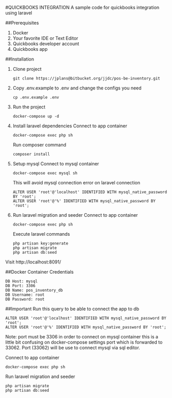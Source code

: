 #QUICKBOOKS INTEGRATION
A sample code for quickbooks integration using laravel

##Prerequisites
1. Docker
2. Your favorite IDE or Text Editor
3. Quickbooks developer account
4. Quickbooks app

##Installation
1. Clone project 
    ```
    git clone https://jplans@bitbucket.org/jjdc/pos-be-inventory.git
    ```
2. Copy .env.example to .env and change the configs you need
    ```
    cp .env.example .env
    ```
3. Run the project
    ```
    docker-compose up -d
    ```
4. Install laravel dependencies
    Connect to app container
    ```
    docker-compose exec php sh
    ```
    Run composer command
    ```
    composer install
    ```
5. Setup mysql
    Connect to mysql container
    ```
    docker-compose exec mysql sh
    ```
    This will avoid mysql connection error on laravel connection
    ```
    ALTER USER 'root'@'localhost' IDENTIFIED WITH mysql_native_password BY 'root';
    ALTER USER 'root'@'%' IDENTIFIED WITH mysql_native_password BY 'root';
    ```
6. Run laravel migration and seeder
    Connect to app container
    ```
    docker-compose exec php sh
    ```
    Execute laravel commands
    ```
    php artisan key:generate
    php artisan migrate
    php artisan db:seed
    ```

Visit http://localhost:8091/

##Docker Container Credentials
```
DB Host: mysql
DB Port: 3306
DB Name: pos_inventory_db
DB Username: root
DB Password: root
```

##Important
Run this query to be able to connect the app to db
```
ALTER USER 'root'@'localhost' IDENTIFIED WITH mysql_native_password BY 'root';
ALTER USER 'root'@'%' IDENTIFIED WITH mysql_native_password BY 'root';
```

Note: port must be 3306 in order to connect on mysql container
this is a little bit confusing on docker-compose settings port which is forwarded to 33062.
Port (33062) will be use to connect mysql via sql editor.

Connect to app container
```
docker-compose exec php sh
```
Run laravel migration and seeder
```
php artisan migrate
php artisan db:seed
```

